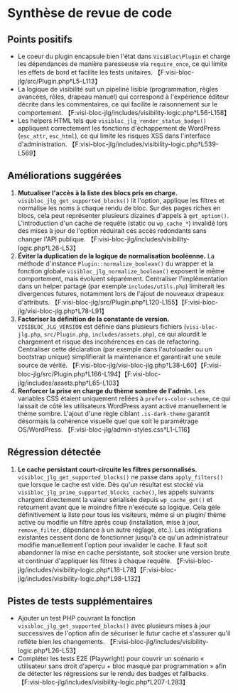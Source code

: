 # Synthèse de revue de code

## Points positifs
- Le coeur du plugin encapsule bien l'état dans `VisiBloc\Plugin` et charge les dépendances de manière paresseuse via `require_once`, ce qui limite les effets de bord et facilite les tests unitaires. 【F:visi-bloc-jlg/src/Plugin.php†L5-L113】
- La logique de visibilité suit un pipeline lisible (programmation, règles avancées, rôles, drapeau manuel) qui correspond à l'expérience éditeur décrite dans les commentaires, ce qui facilite le raisonnement sur le comportement. 【F:visi-bloc-jlg/includes/visibility-logic.php†L56-L158】
- Les helpers HTML tels que `visibloc_jlg_render_status_badge()` appliquent correctement les fonctions d'échappement de WordPress (`esc_attr`, `esc_html`), ce qui limite les risques XSS dans l'interface d'administration. 【F:visi-bloc-jlg/includes/visibility-logic.php†L539-L569】

## Améliorations suggérées
1. **Mutualiser l'accès à la liste des blocs pris en charge.** `visibloc_jlg_get_supported_blocks()` lit l'option, applique les filtres et normalise les noms à chaque rendu de bloc. Sur des pages riches en blocs, cela peut représenter plusieurs dizaines d'appels à `get_option()`. L'introduction d'un cache de requête (static ou `wp_cache_*`) invalidé lors des mises à jour de l'option réduirait ces accès redondants sans changer l'API publique. 【F:visi-bloc-jlg/includes/visibility-logic.php†L26-L53】
2. **Éviter la duplication de la logique de normalisation booléenne.** La méthode d'instance `Plugin::normalize_boolean()` du wrapper et la fonction globale `visibloc_jlg_normalize_boolean()` exposent le même comportement, mais évoluent séparément. Centraliser l'implémentation dans un helper partagé (par exemple `includes/utils.php`) limiterait les divergences futures, notamment lors de l'ajout de nouveaux drapeaux d'attributs. 【F:visi-bloc-jlg/src/Plugin.php†L120-L155】【F:visi-bloc-jlg/visi-bloc-jlg.php†L78-L91】
3. **Factoriser la définition de la constante de version.** `VISIBLOC_JLG_VERSION` est définie dans plusieurs fichiers (`visi-bloc-jlg.php`, `src/Plugin.php`, `includes/assets.php`), ce qui alourdit le chargement et risque des incohérences en cas de refactoring. Centraliser cette déclaration (par exemple dans l'autoloader ou un bootstrap unique) simplifierait la maintenance et garantirait une seule source de vérité. 【F:visi-bloc-jlg/visi-bloc-jlg.php†L38-L60】【F:visi-bloc-jlg/src/Plugin.php†L166-L194】【F:visi-bloc-jlg/includes/assets.php†L65-L103】
4. **Renforcer la prise en charge du thème sombre de l'admin.** Les variables CSS étaient uniquement reliées à `prefers-color-scheme`, ce qui laissait de côté les utilisateurs WordPress ayant activé manuellement le thème sombre. L'ajout d'une règle ciblant `.is-dark-theme` garantit désormais la cohérence visuelle quel que soit le paramétrage OS/WordPress. 【F:visi-bloc-jlg/admin-styles.css†L1-L116】

## Régression détectée
1. **Le cache persistant court-circuite les filtres personnalisés.** `visibloc_jlg_get_supported_blocks()` ne passe dans `apply_filters()` que lorsque le cache est vide. Dès qu'un résultat est stocké via `visibloc_jlg_prime_supported_blocks_cache()`, les appels suivants chargent directement la valeur sérialisée depuis `wp_cache_get()` et retournent avant que le moindre filtre n'exécute sa logique. Cela gèle définitivement la liste pour tous les visiteurs, même si un plugin/ thème active ou modifie un filtre après coup (installation, mise à jour, `remove_filter`, dépendance à un autre réglage, etc.). Les intégrations existantes cessent donc de fonctionner jusqu'à ce qu'un administrateur modifie manuellement l'option pour invalider le cache. Il faut soit abandonner la mise en cache persistante, soit stocker une version brute et continuer d'appliquer les filtres à chaque requête. 【F:visi-bloc-jlg/includes/visibility-logic.php†L18-L78】【F:visi-bloc-jlg/includes/visibility-logic.php†L98-L132】

## Pistes de tests supplémentaires
- Ajouter un test PHP couvrant la fonction `visibloc_jlg_get_supported_blocks()` avec plusieurs mises à jour successives de l'option afin de sécuriser le futur cache et s'assurer qu'il reflète bien les changements. 【F:visi-bloc-jlg/includes/visibility-logic.php†L26-L53】
- Compléter les tests E2E (Playwright) pour couvrir un scénario « utilisateur sans droit d'aperçu + bloc masqué par programmation » afin de détecter les régressions sur le rendu des badges et fallbacks. 【F:visi-bloc-jlg/includes/visibility-logic.php†L207-L283】
